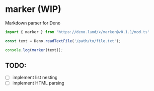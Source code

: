 # marker (WIP)
Markdown parser for Deno 

```ts
import { marker } from 'https://deno.land/x/marker@v0.1.1/mod.ts'

const text = Deno.readTextFile('/path/to/file.txt');

console.log(marker(text));
```

## TODO:
- [ ] implement list nesting
- [ ] implement HTML parsing
